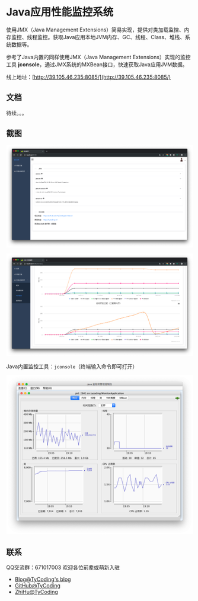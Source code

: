 # Java应用性能监控系统

使用JMX（Java Management Extensions）简易实现，提供对类加载监控、内存监控、线程监控。获取Java应用本地JVM内存、GC、线程、Class、堆栈、系统数据等。

参考了Java内置的同样使用JMX（Java Management Extensions）实现的监控工具 **jconsole**，通过JMX系统的MXBean接口，快速获取Java应用JVM数据。

线上地址：[http://39.105.46.235:8085/](http://39.105.46.235:8085/)

## 文档

待续。。。

## 截图

![](/doc/1.png)

![](doc/2.png)

Java内置监控工具：`jconsole`（终端输入命令即可打开）

![](doc/3.png)

## 联系

QQ交流群：671017003   欢迎各位前辈或萌新入驻

- [Blog@TyCoding's blog](http://www.tycoding.cn)
- [GitHub@TyCoding](https://github.com/TyCoding)
- [ZhiHu@TyCoding](https://www.zhihu.com/people/tomo-83-82/activities)